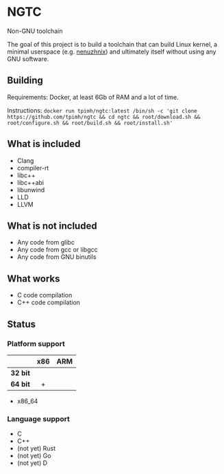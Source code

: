 # NGTC

Non-GNU toolchain

The goal of this project is to build a toolchain that can build Linux kernel, a minimal userspace (e.g. [nenuzhnix](https://github.com/tpimh/nenuzhnix)) and ultimately itself without using any GNU software. 

## Building

Requirements: Docker, at least 6Gb of RAM and a lot of time.

Instructions: `docker run tpimh/ngtc:latest /bin/sh -c 'git clone https://github.com/tpimh/ngtc && cd ngtc && root/download.sh && root/configure.sh && root/build.sh && root/install.sh'`

## What is included

- Clang
- compiler-rt
- libc++
- libc++abi
- libunwind
- LLD
- LLVM

## What is not included

- Any code from glibc
- Any code from gcc or libgcc
- Any code from GNU binutils

## What works

- C code compilation
- C++ code compilation

## Status

### Platform support

|  | x86  | ARM |
| --- | :---: | :---: |
| **32 bit**  |  |  |
| **64 bit**  | + |  |

- x86_64

### Language support

- C
- C++
- (not yet) Rust
- (not yet) Go
- (not yet) D
